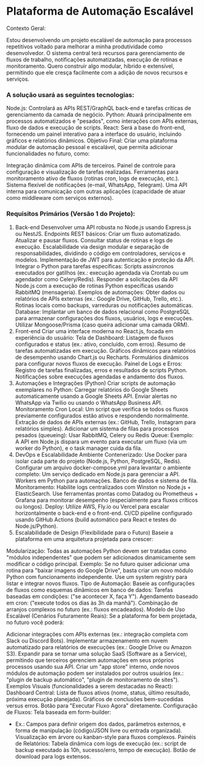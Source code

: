 # Plataforma de Automação Escalável
Contexto Geral:

Estou desenvolvendo um projeto escalável de automação para processos repetitivos voltado para melhorar a minha produtividade como desenvolvedor. O sistema central terá recursos para gerenciamento de fluxos de trabalho, notificações automatizadas, execução de rotinas e monitoramento. Quero construir algo modular, híbrido e extensível, permitindo que ele cresça facilmente com a adição de novos recursos e serviços.

### A solução usará as seguintes tecnologias:

Node.js: Controlará as APIs REST/GraphQL back-end e tarefas críticas de gerenciamento da camada de negócio.
Python: Atuará principalmente em processos automatizados e "pesados", como interações com APIs externas, fluxo de dados e execução de scripts.
React: Será a base do front-end, fornecendo um painel interativo para a interface do usuário, incluindo gráficos e relatórios dinâmicos.
Objetivo Final:
Criar uma plataforma modular de automação pessoal e escalável, que permita adicionar funcionalidades no futuro, como:

Integração dinâmica com APIs de terceiros.
Painel de controle para configuração e visualização de tarefas realizadas.
Ferramentas para monitoramento ativo de fluxos (rotinas cron, logs de execução, etc.).
Sistema flexível de notificações (e-mail, WhatsApp, Telegram).
Uma API interna para comunicação com outras aplicações (capacidade de atuar como middleware com serviços externos).

### Requisitos Primários (Versão 1 do Projeto):
1. Back-end
Desenvolver uma API robusta no Node.js usando Express.js ou NestJS.
Endpoints REST básicos:
Criar um fluxo automatizado.
Atualizar e pausar fluxos.
Consultar status de rotinas e logs de execução.
Escalabilidade via design modular e separação de responsabilidades, dividindo o código em controladores, serviços e modelos.
Implementação de JWT para autenticação e proteção da API.
Integrar o Python para tarefas específicas:
Scripts assíncronos executados por gatilhos (ex.: execução agendada via Crontab ou um agendador como Celery/Redis).
Responder a solicitações da API Node.js com a execução de rotinas Python específicas usando RabbitMQ (mensageria).
Exemplos de automações:
Obter dados ou relatórios de APIs externas (ex.: Google Drive, GitHub, Trello, etc.).
Rotinas locais como backups, varreduras ou notificações automáticas.
Database:
Implantar um banco de dados relacional como PostgreSQL para armazenar configurações dos fluxos, usuários, logs e execuções.
Utilizar Mongoose/Prisma (caso queira adicionar uma camada ORM).
2. Front-end
Criar uma interface moderna no React.js, focada em experiência do usuário:
Tela de Dashboard:
Listagem de fluxos configurados e status (ex.: ativo, concluído, com erros).
Resumo de tarefas automatizadas em execução.
Gráficos dinâmicos para relatórios de desempenho usando Chart.js ou Recharts.
Formulários dinâmicos para configurar novos fluxos de execução.
Painel de Logs e Erros:
Registro de tarefas finalizadas, erros e resultados de scripts Python.
Notificações sobre execuções agendadas e andamento dos fluxos.
3. Automações e Integrações (Python)
Criar scripts de automação exemplares no Python:
Carregar relatórios do Google Sheets automaticamente usando a Google Sheets API.
Enviar alertas no WhatsApp via Twilio ou usando o WhatsApp Business API.
Monitoramento Cron Local: Um script que verifica se todos os fluxos previamente configurados estão ativos e respondendo normalmente.
Extração de dados de APIs externas (ex.: GitHub, Trello, Instagram para relatórios simples).
Adicionar um sistema de filas para processos pesados (queueing):
Usar RabbitMQ, Celery ou Redis Queue:
Exemplo: A API em Node.js dispara um evento para executar um fluxo (via um worker do Python), e o task manager cuida da fila.
4. DevOps e Escalabilidade
Ambiente Contenerizado:
Use Docker para isolar cada parte do projeto (Node.js, Python, PostgreSQL, Redis).
Configurar um arquivo docker-compose.yml para levantar o ambiente completo:
Um serviço dedicado em Node.js para gerenciar a API.
Workers em Python para automações.
Banco de dados e sistema de fila.
Monitoramento:
Habilite logs centralizados com Winston no Node.js + ElasticSearch.
Use ferramentas prontas como Datadog ou Prometheus + Grafana para monitorar desempenho (especialmente para fluxos críticos ou longos).
Deploy:
Utilize AWS, Fly.io ou Vercel para escalar horizontalmente o back-end e o front-end.
CI/CD pipeline configurado usando GitHub Actions (build automático para React e testes do Node.js/Python).
5. Escalabilidade de Design (Flexibilidade para o Futuro)
Baseie a plataforma em uma arquitetura projetada para crescer:

Modularização: Todas as automações Python devem ser tratadas como "módulos independentes" que podem ser adicionados dinamicamente sem modificar o código principal.
Exemplo: Se no futuro quiser adicionar uma rotina para "baixar imagens do Google Drive", basta criar um novo módulo Python com funcionamento independente.
Use um system registry para listar e integrar novos fluxos.
Tipo de Automação:
Baseie as configurações de fluxos como esquemas dinâmicos em banco de dados:
Tarefas baseadas em condições: ("se acontecer X, faça Y").
Agendamento baseado em cron: ("execute todos os dias às 3h da manhã").
Combinação de arranjos complexos no futuro (ex.: fluxos encadeados).
Modelo de Uso Escalável (Cenários Futuramente Reais):
Se a plataforma for bem projetada, no futuro você poderá:

Adicionar integrações com APIs externas (ex.: integração completa com Slack ou Discord Bots).
Implementar armazenamento em nuvem automatizado para relatórios de execuções (ex.: Google Drive ou Amazon S3).
Expandir para se tornar uma solução SaaS (Software as a Service), permitindo que terceiros gerenciem automações em seus próprios processos usando sua API.
Criar um "app store" interno, onde novos módulos de automação podem ser instalados por outros usuários (ex.: "plugin de backup automático", "plugin de monitoramento de sites").
Exemplos Visuais (funcionalidades a serem destacadas no React):
Dashboard Central:
Lista de fluxos ativos (nome, status, último resultado, próxima execução planejada).
Gráficos de conclusões bem-sucedidas versus erros.
Botão para "Executar Fluxo Agora" diretamente.
Configuração de Fluxos:
Tela baseada em form-builder:
 - Ex.: Campos para definir origem dos dados, parâmetros externos, e forma de manipulação (código/JSON livre ou entrada organizada).
Visualização em árvore ou kanban-style para fluxos complexos.
Painéis de Relatórios:
Tabela dinâmica com logs de execução (ex.: script de backup executado às 10h, sucesso/erro, tempo de execução).
Botão de download para logs extensos.